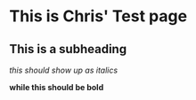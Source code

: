 # This is Chris' Test page
## This is a subheading
*this should show up as italics*

**while this should be bold**
